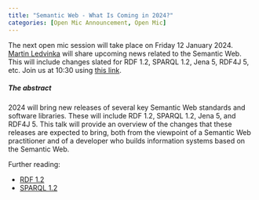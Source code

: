 ```yaml
---
title: "Semantic Web - What Is Coming in 2024?"
categories: [Open Mic Announcement, Open Mic]
---
```



The next open mic session will take place on Friday 12 January 2024.
[Martin Ledvinka](https://kbss.felk.cvut.cz/web/team#martin-ledvinka) will share upcoming news related to the Semantic Web.
This will include changes slated for RDF 1.2, SPARQL 1.2, Jena 5, RDF4J 5, etc. Join us at 10:30 using [this link](https://meet.jit.si/open-mic-kbss).

##### The abstract

2024 will bring new releases of several key Semantic Web standards and software libraries. These will include RDF 1.2, SPARQL 1.2,
Jena 5, and RDF4J 5. This talk will provide an overview of the changes that these releases are expected to bring, both from
the viewpoint of a Semantic Web practitioner and of a developer who builds information systems based on the Semantic Web.

Further reading:
* [RDF 1.2](https://www.w3.org/TR/rdf12-concepts/)
* [SPARQL 1.2](https://www.w3.org/TR/sparql12-query/)

